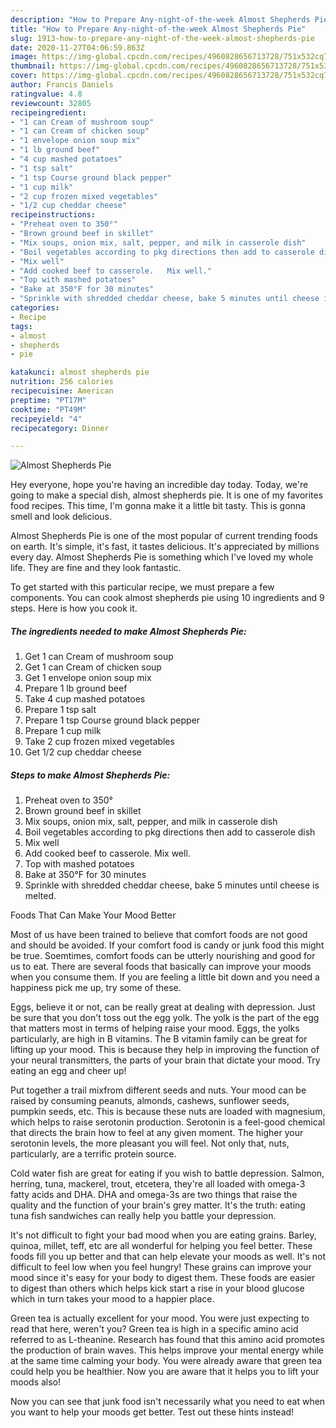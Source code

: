 ```yaml
---
description: "How to Prepare Any-night-of-the-week Almost Shepherds Pie"
title: "How to Prepare Any-night-of-the-week Almost Shepherds Pie"
slug: 1913-how-to-prepare-any-night-of-the-week-almost-shepherds-pie
date: 2020-11-27T04:06:59.863Z
image: https://img-global.cpcdn.com/recipes/4960828656713728/751x532cq70/almost-shepherds-pie-recipe-main-photo.jpg
thumbnail: https://img-global.cpcdn.com/recipes/4960828656713728/751x532cq70/almost-shepherds-pie-recipe-main-photo.jpg
cover: https://img-global.cpcdn.com/recipes/4960828656713728/751x532cq70/almost-shepherds-pie-recipe-main-photo.jpg
author: Francis Daniels
ratingvalue: 4.8
reviewcount: 32805
recipeingredient:
- "1 can Cream of mushroom soup"
- "1 can Cream of chicken soup"
- "1 envelope onion soup mix"
- "1 lb ground beef"
- "4 cup mashed potatoes"
- "1 tsp salt"
- "1 tsp Course ground black pepper"
- "1 cup milk"
- "2 cup frozen mixed vegetables"
- "1/2 cup cheddar cheese"
recipeinstructions:
- "Preheat oven to 350°"
- "Brown ground beef in skillet"
- "Mix soups, onion mix, salt, pepper, and milk in casserole dish"
- "Boil vegetables according to pkg directions then add to casserole dish"
- "Mix well"
- "Add cooked beef to casserole.   Mix well."
- "Top with mashed potatoes"
- "Bake at 350°F for 30 minutes"
- "Sprinkle with shredded cheddar cheese, bake 5 minutes until cheese is melted."
categories:
- Recipe
tags:
- almost
- shepherds
- pie

katakunci: almost shepherds pie 
nutrition: 256 calories
recipecuisine: American
preptime: "PT17M"
cooktime: "PT49M"
recipeyield: "4"
recipecategory: Dinner

---
```



![Almost Shepherds Pie](https://img-global.cpcdn.com/recipes/4960828656713728/751x532cq70/almost-shepherds-pie-recipe-main-photo.jpg)

Hey everyone, hope you're having an incredible day today. Today, we're going to make a special dish, almost shepherds pie. It is one of my favorites food recipes. This time, I'm gonna make it a little bit tasty. This is gonna smell and look delicious.



Almost Shepherds Pie is one of the most popular of current trending foods on earth. It's simple, it's fast, it tastes delicious. It's appreciated by millions every day. Almost Shepherds Pie is something which I've loved my whole life. They are fine and they look fantastic.


To get started with this particular recipe, we must prepare a few components. You can cook almost shepherds pie using 10 ingredients and 9 steps. Here is how you cook it.

<!--inarticleads1-->

##### The ingredients needed to make Almost Shepherds Pie:

1. Get 1 can Cream of mushroom soup
1. Get 1 can Cream of chicken soup
1. Get 1 envelope onion soup mix
1. Prepare 1 lb ground beef
1. Take 4 cup mashed potatoes
1. Prepare 1 tsp salt
1. Prepare 1 tsp Course ground black pepper
1. Prepare 1 cup milk
1. Take 2 cup frozen mixed vegetables
1. Get 1/2 cup cheddar cheese




<!--inarticleads2-->

##### Steps to make Almost Shepherds Pie:

1. Preheat oven to 350°
1. Brown ground beef in skillet
1. Mix soups, onion mix, salt, pepper, and milk in casserole dish
1. Boil vegetables according to pkg directions then add to casserole dish
1. Mix well
1. Add cooked beef to casserole.   Mix well.
1. Top with mashed potatoes
1. Bake at 350°F for 30 minutes
1. Sprinkle with shredded cheddar cheese, bake 5 minutes until cheese is melted.




Foods That Can Make Your Mood Better


Most of us have been trained to believe that comfort foods are not good and should be avoided. If your comfort food is candy or junk food this might be true. Soemtimes, comfort foods can be utterly nourishing and good for us to eat. There are several foods that basically can improve your moods when you consume them. If you are feeling a little bit down and you need a happiness pick me up, try some of these.

Eggs, believe it or not, can be really great at dealing with depression. Just be sure that you don't toss out the egg yolk. The yolk is the part of the egg that matters most in terms of helping raise your mood. Eggs, the yolks particularly, are high in B vitamins. The B vitamin family can be great for lifting up your mood. This is because they help in improving the function of your neural transmitters, the parts of your brain that dictate your mood. Try eating an egg and cheer up!

Put together a trail mixfrom different seeds and nuts. Your mood can be raised by consuming peanuts, almonds, cashews, sunflower seeds, pumpkin seeds, etc. This is because these nuts are loaded with magnesium, which helps to raise serotonin production. Serotonin is a feel-good chemical that directs the brain how to feel at any given moment. The higher your serotonin levels, the more pleasant you will feel. Not only that, nuts, particularly, are a terrific protein source.

Cold water fish are great for eating if you wish to battle depression. Salmon, herring, tuna, mackerel, trout, etcetera, they're all loaded with omega-3 fatty acids and DHA. DHA and omega-3s are two things that raise the quality and the function of your brain's grey matter. It's the truth: eating tuna fish sandwiches can really help you battle your depression. 

It's not difficult to fight your bad mood when you are eating grains. Barley, quinoa, millet, teff, etc are all wonderful for helping you feel better. These foods fill you up better and that can help elevate your moods as well. It's not difficult to feel low when you feel hungry! These grains can improve your mood since it's easy for your body to digest them. These foods are easier to digest than others which helps kick start a rise in your blood glucose which in turn takes your mood to a happier place.

Green tea is actually excellent for your mood. You were just expecting to read that here, weren't you? Green tea is high in a specific amino acid referred to as L-theanine. Research has found that this amino acid promotes the production of brain waves. This helps improve your mental energy while at the same time calming your body. You were already aware that green tea could help you be healthier. Now you are aware that it helps you to lift your moods also!

Now you can see that junk food isn't necessarily what you need to eat when you want to help your moods get better. Test out  these hints  instead!

